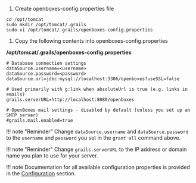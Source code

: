 

1. Create openboxes-config.properties file
```
cd /opt/tomcat
sudo mkdir /opt/tomcat/.grails
sudo vi /opt/tomcat/.grails/openboxes-config.properties
```

1. Copy the following contents into openboxes-config.properties

**/opt/tomcat/.grails/openboxes-config.properties**
```
# Database connection settings
dataSource.username=<username>
dataSource.password=<password>
dataSource.url=jdbc:mysql://localhost:3306/openboxes?useSSL=false

# Used primarily with g:link when absoluteUrl is true (e.g. links in emails)
grails.serverURL=http://localhost:8080/openboxes

# OpenBoxes mail settings - disabled by default (unless you set up an SMTP server)
#grails.mail.enabled=true
```

!!! note "Reminder" 
    Change `dataSource.username` and `dataSource.password` to the `username` and `password` you set in the `grant all` command above.

!!! note "Reminder" 
    Change `grails.serverURL` to the IP address or domain name you plan to use for your server.


!!! note 
    Documentation for all available configuration properties is provided in the [Configuration](../../configuration/index.md) section.
